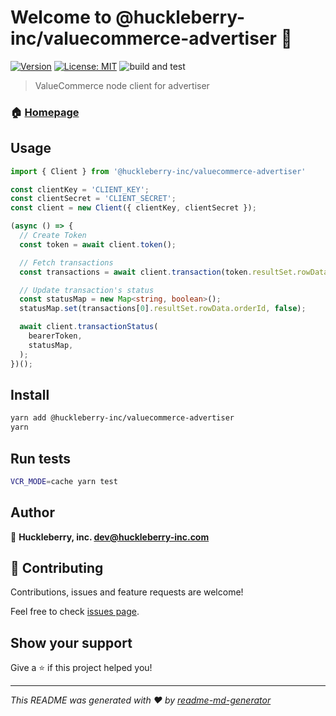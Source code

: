 # Welcome to @huckleberry-inc/valuecommerce-advertiser 👋
[![Version](https://img.shields.io/npm/v/@huckleberry-inc/valuecommerce-advertiser.svg)](https://www.npmjs.com/package/@huckleberry-inc/valuecommerce-advertiser)
[![License: MIT](https://img.shields.io/badge/License-MIT-yellow.svg)](#)
![build and test](https://github.com/huckleberry-inc/valuecommerce-advertiser/workflows/build%20and%20test/badge.svg)

> ValueCommerce node client for advertiser

### 🏠 [Homepage](https://github.com/huckleberry-inc/valuecommerce-advertiser)

## Usage

```ts
import { Client } from '@huckleberry-inc/valuecommerce-advertiser'

const clientKey = 'CLIENT_KEY';
const clientSecret = 'CLIENT_SECRET';
const client = new Client({ clientKey, clientSecret });

(async () => {
  // Create Token
  const token = await client.token();

  // Fetch transactions
  const transactions = await client.transaction(token.resultSet.rowData.bearer_token);

  // Update transaction's status
  const statusMap = new Map<string, boolean>();
  statusMap.set(transactions[0].resultSet.rowData.orderId, false);

  await client.transactionStatus(
    bearerToken,
    statusMap,
  );
})();
```

## Install

```sh
yarn add @huckleberry-inc/valuecommerce-advertiser
yarn
```

## Run tests

```sh
VCR_MODE=cache yarn test 
```

## Author

👤 **Huckleberry, inc. <dev@huckleberry-inc.com>**


## 🤝 Contributing

Contributions, issues and feature requests are welcome!

Feel free to check [issues page](https://github.com/huckleberry-inc/valuecommerce-advertiser/issues). 

## Show your support

Give a ⭐️ if this project helped you!


***
_This README was generated with ❤️ by [readme-md-generator](https://github.com/kefranabg/readme-md-generator)_